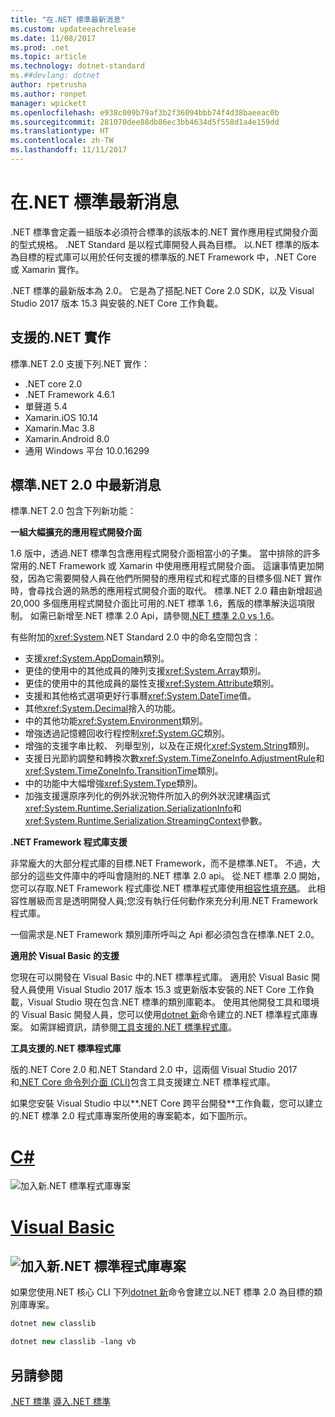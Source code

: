 ```yaml
---
title: "在.NET 標準最新消息"
ms.custom: updateeachrelease
ms.date: 11/08/2017
ms.prod: .net
ms.topic: article
ms.technology: dotnet-standard
ms.##devlang: dotnet
author: rpetrusha
ms.author: ronpet
manager: wpickett
ms.openlocfilehash: e938c009b79af3b2f36094bbb74f4d38baeeac0b
ms.sourcegitcommit: 281070dee88db86ec3bb4634d5f558d1a4e159dd
ms.translationtype: HT
ms.contentlocale: zh-TW
ms.lasthandoff: 11/11/2017
---
```

# <a name="whats-new-in-the-net-standard"></a>在.NET 標準最新消息

.NET 標準會定義一組版本必須符合標準的該版本的.NET 實作應用程式開發介面的型式規格。 .NET Standard 是以程式庫開發人員為目標。 以.NET 標準的版本為目標的程式庫可以用於任何支援的標準版的.NET Framework 中，.NET Core 或 Xamarin 實作。

.NET 標準的最新版本為 2.0。 它是為了搭配.NET Core 2.0 SDK，以及 Visual Studio 2017 版本 15.3 與安裝的.NET Core 工作負載。

## <a name="supported-net-implementations"></a>支援的.NET 實作

標準.NET 2.0 支援下列.NET 實作：

- .NET core 2.0
- .NET Framework 4.6.1
- 單聲道 5.4
- Xamarin.iOS 10.14
- Xamarin.Mac 3.8
- Xamarin.Android 8.0
- 通用 Windows 平台 10.0.16299

## <a name="whats-new-in-the-net-standard-20"></a>標準.NET 2.0 中最新消息
 
標準.NET 2.0 包含下列新功能：

**一組大幅擴充的應用程式開發介面**

1.6 版中，透過.NET 標準包含應用程式開發介面相當小的子集。 當中排除的許多常用的.NET Framework 或 Xamarin 中使用應用程式開發介面。 這讓事情更加開發，因為它需要開發人員在他們所開發的應用程式和程式庫的目標多個.NET 實作時，會尋找合適的熟悉的應用程式開發介面的取代。 標準.NET 2.0 藉由新增超過 20,000 多個應用程式開發介面比可用的.NET 標準 1.6，舊版的標準解決這項限制。 如需已新增至.NET 標準 2.0 Api，請參閱[.NET 標準 2.0 vs 1.6](https://raw.githubusercontent.com/dotnet/standard/master/docs/versions/netstandard2.0_diff.md)。 

有些附加的<xref:System>.NET Standard 2.0 中的命名空間包含：

- 支援<xref:System.AppDomain>類別。
- 更佳的使用中的其他成員的陣列支援<xref:System.Array>類別。
- 更佳的使用中的其他成員的屬性支援<xref:System.Attribute>類別。
- 支援和其他格式選項更好行事曆<xref:System.DateTime>值。
- 其他<xref:System.Decimal>捨入的功能。
- 中的其他功能<xref:System.Environment>類別。
- 增強透過記憶體回收行程控制<xref:System.GC>類別。
- 增強的支援字串比較、 列舉型別，以及在正規化<xref:System.String>類別。
- 支援日光節約調整和轉換次數<xref:System.TimeZoneInfo.AdjustmentRule>和<xref:System.TimeZoneInfo.TransitionTime>類別。
- 中的功能中大幅增強<xref:System.Type>類別。
- 加強支援還原序列化的例外狀況物件所加入的例外狀況建構函式<xref:System.Runtime.Serialization.SerializationInfo>和<xref:System.Runtime.Serialization.StreamingContext>參數。

**.NET Framework 程式庫支援**

非常龐大的大部分程式庫的目標.NET Framework，而不是標準.NET。 不過，大部分的這些文件庫中的呼叫會隨附的.NET 標準 2.0 api。 從.NET 標準 2.0 開始，您可以存取.NET Framework 程式庫從.NET 標準程式庫使用[相容性填充碼](https://github.com/dotnet/standard/blob/master/docs/netstandard-20/README.md#assembly-unification)。 此相容性層級而言是透明開發人員;您沒有執行任何動作來充分利用.NET Framework 程式庫。

一個需求是.NET Framework 類別庫所呼叫之 Api 都必須包含在標準.NET 2.0。

**適用於 Visual Basic 的支援**

您現在可以開發在 Visual Basic 中的.NET 標準程式庫。 適用於 Visual Basic 開發人員使用 Visual Studio 2017 版本 15.3 或更新版本安裝的.NET Core 工作負載，Visual Studio 現在包含.NET 標準的類別庫範本。 使用其他開發工具和環境的 Visual Basic 開發人員，您可以使用[dotnet 新](../../core/tools/dotnet-new.md)命令建立的.NET 標準程式庫專案。 如需詳細資訊，請參閱[工具支援的.NET 標準程式庫](#tooling)。

<a name="tooling" />**工具支援的.NET 標準程式庫**

版的.NET Core 2.0 和.NET Standard 2.0 中，這兩個 Visual Studio 2017 和[.NET Core 命令列介面 (CLI)](../../core/tools/index.md)包含工具支援建立.NET 標準程式庫。 

如果您安裝 Visual Studio 中以**.NET Core 跨平台開發**工作負載，您可以建立的.NET 標準 2.0 程式庫專案所使用的專案範本，如下圖所示。 

# <a name="ctabcsharp"></a>[C#](#tab/csharp)
![加入新.NET 標準程式庫專案](./media/std-project-cs.png)
# <a name="visual-basictabvisual-basic"></a>[Visual Basic](#tab/visual-basic)
<a name="add-new-net-standard-library-projectmediastd-project-vbpng"></a>![加入新.NET 標準程式庫專案](./media/std-project-vb.png)
---

如果您使用.NET 核心 CLI 下列[dotnet 新](../../core/tools/dotnet-new.md)命令會建立以.NET 標準 2.0 為目標的類別庫專案。

```csharp
dotnet new classlib
```
```vb
dotnet new classlib -lang vb
```
  
## <a name="see-also"></a>另請參閱
[.NET 標準](../net-standard.md)
[導入.NET 標準](https://blogs.msdn.microsoft.com/dotnet/2016/09/26/introducing-net-standard/)

